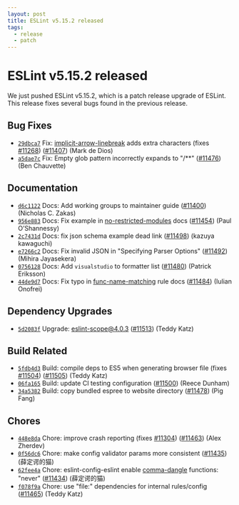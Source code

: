 ```yaml
---
layout: post
title: ESLint v5.15.2 released
tags:
  - release
  - patch
---
```

# ESLint v5.15.2 released

We just pushed ESLint v5.15.2, which is a patch release upgrade of ESLint. This release fixes several bugs found in the previous release.












## Bug Fixes


* [`29dbca7`](https://github.com/eslint/eslint/commit/29dbca73d762a809adb2f457b527e144426d54a7) Fix: [implicit-arrow-linebreak](/docs/rules/implicit-arrow-linebreak) adds extra characters (fixes [#11268](https://github.com/eslint/eslint/issues/11268)) ([#11407](https://github.com/eslint/eslint/issues/11407)) (Mark de Dios)
* [`a5dae7c`](https://github.com/eslint/eslint/commit/a5dae7c3d30231c2f5f075d98c2c8825899bab16) Fix: Empty glob pattern incorrectly expands to "/**" ([#11476](https://github.com/eslint/eslint/issues/11476)) (Ben Chauvette)




## Documentation


* [`d6c1122`](https://github.com/eslint/eslint/commit/d6c112289f0f16ade070865c8786831b7940ca79) Docs: Add working groups to maintainer guide ([#11400](https://github.com/eslint/eslint/issues/11400)) (Nicholas C. Zakas)
* [`956e883`](https://github.com/eslint/eslint/commit/956e883c21fd9f393bf6718d032a4e2e53b33f22) Docs: Fix example in [no-restricted-modules](/docs/rules/no-restricted-modules) docs ([#11454](https://github.com/eslint/eslint/issues/11454)) (Paul O’Shannessy)
* [`2c7431d`](https://github.com/eslint/eslint/commit/2c7431d6b32063f74e3837ee727f26af215eada7) Docs: fix json schema example dead link ([#11498](https://github.com/eslint/eslint/issues/11498)) (kazuya kawaguchi)
* [`e7266c2`](https://github.com/eslint/eslint/commit/e7266c2478aff5d66e7859313feb49e3a129f85e) Docs: Fix invalid JSON in "Specifying Parser Options" ([#11492](https://github.com/eslint/eslint/issues/11492)) (Mihira Jayasekera)
* [`0756128`](https://github.com/eslint/eslint/commit/075612871f85aa04cef8137bd32247e128ad600b) Docs: Add `visualstudio` to formatter list ([#11480](https://github.com/eslint/eslint/issues/11480)) (Patrick Eriksson)
* [`44de9d7`](https://github.com/eslint/eslint/commit/44de9d7e1aa2fcae475a97b8f597b7d8094566b2) Docs: Fix typo in [func-name-matching](/docs/rules/func-name-matching) rule docs ([#11484](https://github.com/eslint/eslint/issues/11484)) (Iulian Onofrei)




## Dependency Upgrades


* [`5d2083f`](https://github.com/eslint/eslint/commit/5d2083fa3e14c024197f6c386ff72237a145e258) Upgrade: eslint-scope@4.0.3 ([#11513](https://github.com/eslint/eslint/issues/11513)) (Teddy Katz)




## Build Related


* [`5fdb4d3`](https://github.com/eslint/eslint/commit/5fdb4d3fb01b9d8a4c2dff71ed9cddb2f8feefb0) Build: compile deps to ES5 when generating browser file (fixes [#11504](https://github.com/eslint/eslint/issues/11504)) ([#11505](https://github.com/eslint/eslint/issues/11505)) (Teddy Katz)
* [`06fa165`](https://github.com/eslint/eslint/commit/06fa1655c3da8394ed9144d727115fc434b0416f) Build: update CI testing configuration ([#11500](https://github.com/eslint/eslint/issues/11500)) (Reece Dunham)
* [`34a5382`](https://github.com/eslint/eslint/commit/34a53829e7a63ff2f6b371d77ce283bbdd373b91) Build: copy bundled espree to website directory ([#11478](https://github.com/eslint/eslint/issues/11478)) (Pig Fang)




## Chores


* [`448e8da`](https://github.com/eslint/eslint/commit/448e8da94d09b397e98ffcb6f22b55a578ef79c1) Chore: improve crash reporting (fixes [#11304](https://github.com/eslint/eslint/issues/11304)) ([#11463](https://github.com/eslint/eslint/issues/11463)) (Alex Zherdev)
* [`0f56dc6`](https://github.com/eslint/eslint/commit/0f56dc6d9eadad05dc3d5c9d1d9ddef94e10c5d3) Chore: make config validator params more consistent ([#11435](https://github.com/eslint/eslint/issues/11435)) (薛定谔的猫)
* [`62fee4a`](https://github.com/eslint/eslint/commit/62fee4a976897d158c8c137339728cd280333286) Chore: eslint-config-eslint enable [comma-dangle](/docs/rules/comma-dangle) functions: "never" ([#11434](https://github.com/eslint/eslint/issues/11434)) (薛定谔的猫)
* [`f078f9a`](https://github.com/eslint/eslint/commit/f078f9a9e094ec00c61a6ef1c9550d017631e69a) Chore: use "file:" dependencies for internal rules/config ([#11465](https://github.com/eslint/eslint/issues/11465)) (Teddy Katz)


